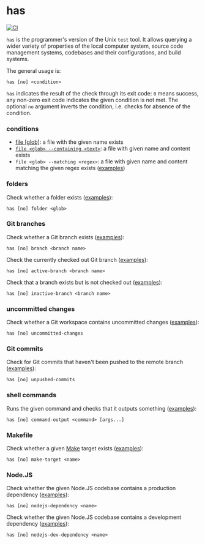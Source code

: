 # has

[![CI](https://github.com/kevgo/has/actions/workflows/ci.yml/badge.svg)](https://github.com/kevgo/has/actions/workflows/ci.yml)

`has` is the programmer's version of the Unix `test` tool. It
allows querying a wider variety of properties of the local computer system, source
code management systems, codebases and their configurations, and build systems.

The general usage is:

```
has [no] <condition>
```

`has` indicates the result of the check through its exit code: `0` means
success, any non-zero exit code indicates the given condition is not met. The
optional `no` argument inverts the condition, i.e. checks for absence of the
condition.

### conditions

- [file \[glob\]](features/file-name.feature): a file with the given name exists
- [`file <glob> --containing <text>`](features/file-content.feature): a file with given name and content exists
- `file <glob> --matching <regex>`: a file with given name and content matching the given regex exists ([examples](features/file-content-regex.feature))

### folders

Check whether a folder exists ([examples](features/folder.feature)):

```
has [no] folder <glob>
```

### Git branches

Check whether a Git branch exists ([examples](features/git-branch.feature)):

```
has [no] branch <branch name>
```

Check the currently checked out Git branch
([examples](features/git-branch-active.feature)):

```
has [no] active-branch <branch name>
```

Check that a branch exists but is not checked out
([examples](features/git-branch-inactive.feature)):

```
has [no] inactive-branch <branch name>
```

### uncommitted changes

Check whether a Git workspace contains uncommitted changes
([examples](features/uncommitted-changes.feature)):

```
has [no] uncommitted-changes
```

### Git commits

Check for Git commits that haven't been pushed to the remote branch
([examples](features/unpushed-commits.feature)):

```
has [no] unpushed-commits
```

### shell commands

Runs the given command and checks that it outputs something
([examples](features/command-output.feature)):

```
has [no] command-output <command> [args...]
```

### Makefile

Check whether a given [Make](https://www.gnu.org/software/make) target exists
([examples](features/make-target.feature)):

```
has [no] make-target <name>
```

### Node.JS

Check whether the given Node.JS codebase contains a production dependency
([examples](features/node-dependency.feature)):

```
has [no] nodejs-dependency <name>
```

Check whether the given Node.JS codebase contains a development dependency
([examples](features/node-dependency.feature)):

```
has [no] nodejs-dev-dependency <name>
```
